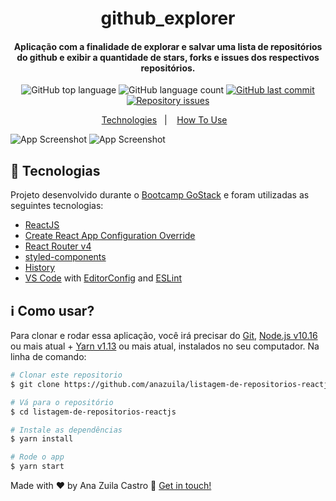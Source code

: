 <h1 align="center"> 
    github_explorer  
</h1>

<h4 align="center">
  Aplicação com a finalidade de explorar  e salvar uma lista de repositórios do 
  github e exibir a quantidade de stars, forks e issues dos respectivos repositórios.
</h4>
<p align="center">
  <img alt="GitHub top language" src="https://img.shields.io/github/languages/top/anazuila/listagem-de-repositorios-reactjs.svg">
  
  <img alt="GitHub language count" src="https://img.shields.io/github/languages/count/anazuila/listagem-de-repositorios-reactjs.svg">  
 
  <a href="https://github.com/anazuila/listagem-de-repositorios-reactjs/commits/master">  
    <img alt="GitHub last commit" src="https://img.shields.io/github/last-commit/anazuila/listagem-de-repositorios-reactjs.svg">
  </a>
  
  <a href="https://github.com/anazuila/listagem-de-repositorios-reactjs/issues">
    <img alt="Repository issues" src="https://img.shields.io/github/issues/anazuila/listagem-de-repositorios-reactjs.svg">
  </a>
  

<p align="center">
  <a href="#rocket-technologies">Technologies</a>&nbsp;&nbsp;&nbsp;|&nbsp;&nbsp;&nbsp;
  <a href="#information_source-how-to-use">How To Use</a>&nbsp;&nbsp;&nbsp;
</p>


![App Screenshot](https://res.cloudinary.com/anazuila/image/upload/v1591673283/Capturar_iv8qst.jpg)
![App Screenshot](https://res.cloudinary.com/anazuila/image/upload/v1591673283/Capturar2_pznsjw.jpg)

## :rocket: Tecnologias

Projeto desenvolvido durante o [Bootcamp GoStack](https://rocketseat.com.br/bootcamp) e foram utilizadas as seguintes tecnologias:

-  [ReactJS](https://reactjs.org/)
-  [Create React App Configuration Override](https://github.com/sharegate/craco)
-  [React Router v4](https://github.com/ReactTraining/react-router)
-  [styled-components](https://www.styled-components.com/)
-  [History](https://www.npmjs.com/package/history)
-  [VS Code][vc] with [EditorConfig][vceditconfig] and [ESLint][vceslint]

## :information_source: Como usar?

Para clonar e rodar essa aplicação, você irá precisar do [Git](https://git-scm.com), [Node.js v10.16][nodejs] ou mais atual + [Yarn v1.13][yarn] ou mais atual, instalados no seu computador. Na linha de comando:

```bash
# Clonar este repositorio
$ git clone https://github.com/anazuila/listagem-de-repositorios-reactjs

# Vá para o repositório
$ cd listagem-de-repositorios-reactjs

# Instale as dependências
$ yarn install

# Rode o app
$ yarn start
```
Made with ♥ by Ana Zuila Castro :wave: [Get in touch!](https://www.linkedin.com/in/anazuilacastro/)

[nodejs]: https://nodejs.org/
[yarn]: https://yarnpkg.com/
[vc]: https://code.visualstudio.com/
[vceditconfig]: https://marketplace.visualstudio.com/items?itemName=EditorConfig.EditorConfig
[vceslint]: https://marketplace.visualstudio.com/items?itemName=dbaeumer.vscode-eslint
